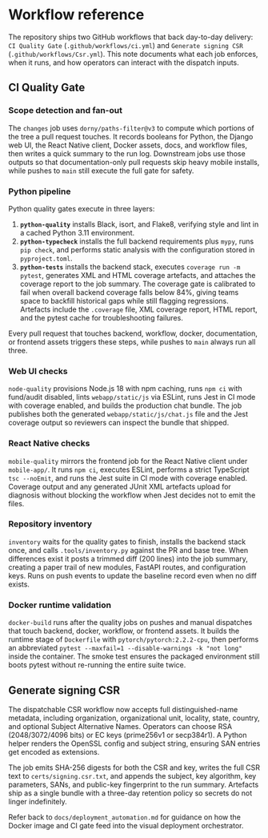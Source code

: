 # Workflow reference

The repository ships two GitHub workflows that back day-to-day delivery:
`CI Quality Gate` (`.github/workflows/ci.yml`) and `Generate signing CSR`
(`.github/workflows/Csr.yml`). This note documents what each job enforces,
when it runs, and how operators can interact with the dispatch inputs.

## CI Quality Gate

### Scope detection and fan-out

The `changes` job uses `dorny/paths-filter@v3` to compute which portions of
the tree a pull request touches. It records booleans for Python, the Django
web UI, the React Native client, Docker assets, docs, and workflow files,
then writes a quick summary to the run log. Downstream jobs use those
outputs so that documentation-only pull requests skip heavy mobile
installs, while pushes to `main` still execute the full gate for safety.

### Python pipeline

Python quality gates execute in three layers:

1. **`python-quality`** installs Black, isort, and Flake8, verifying style
   and lint in a cached Python 3.11 environment.
2. **`python-typecheck`** installs the full backend requirements plus
   `mypy`, runs `pip check`, and performs static analysis with the
   configuration stored in `pyproject.toml`.
3. **`python-tests`** installs the backend stack, executes
   `coverage run -m pytest`, generates XML and HTML coverage artefacts, and
   attaches the coverage report to the job summary. The coverage gate is
   calibrated to fail when overall backend coverage falls below 84%, giving
   teams space to backfill historical gaps while still flagging regressions.
   Artefacts include the `.coverage` file, XML coverage report, HTML report,
   and the pytest cache for troubleshooting failures.

Every pull request that touches backend, workflow, docker, documentation,
or frontend assets triggers these steps, while pushes to `main` always run
all three.

### Web UI checks

`node-quality` provisions Node.js 18 with npm caching, runs `npm ci` with
fund/audit disabled, lints `webapp/static/js` via ESLint, runs Jest in CI
mode with coverage enabled, and builds the production chat bundle. The job
publishes both the generated `webapp/static/js/chat.js` file and the Jest
coverage output so reviewers can inspect the bundle that shipped.

### React Native checks

`mobile-quality` mirrors the frontend job for the React Native client under
`mobile-app/`. It runs `npm ci`, executes ESLint, performs a strict TypeScript
`tsc --noEmit`, and runs the Jest suite in CI mode with coverage enabled.
Coverage output and any generated JUnit XML artefacts upload for diagnosis
without blocking the workflow when Jest decides not to emit the files.

### Repository inventory

`inventory` waits for the quality gates to finish, installs the backend
stack once, and calls `.tools/inventory.py` against the PR and base tree.
When differences exist it posts a trimmed diff (200 lines) into the job
summary, creating a paper trail of new modules, FastAPI routes, and
configuration keys. Runs on push events to update the baseline record even
when no diff exists.

### Docker runtime validation

`docker-build` runs after the quality jobs on pushes and manual dispatches
that touch backend, docker, workflow, or frontend assets. It builds the
runtime stage of `Dockerfile` with `pytorch/pytorch:2.2.2-cpu`, then performs
an abbreviated `pytest --maxfail=1 --disable-warnings -k "not long"` inside
the container. The smoke test ensures the packaged environment still boots
pytest without re-running the entire suite twice.

## Generate signing CSR

The dispatchable CSR workflow now accepts full distinguished-name metadata,
including organization, organizational unit, locality, state, country, and
optional Subject Alternative Names. Operators can choose RSA (2048/3072/4096
bits) or EC keys (prime256v1 or secp384r1). A Python helper renders the
OpenSSL config and subject string, ensuring SAN entries get encoded as
extensions.

The job emits SHA-256 digests for both the CSR and key, writes the full CSR
text to `certs/signing.csr.txt`, and appends the subject, key algorithm, key
parameters, SANs, and public-key fingerprint to the run summary. Artefacts
ship as a single bundle with a three-day retention policy so secrets do not
linger indefinitely.

Refer back to `docs/deployment_automation.md` for guidance on how the Docker
image and CI gate feed into the visual deployment orchestrator.
